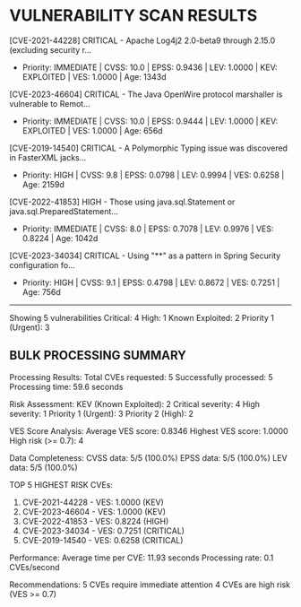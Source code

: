 # VULNERABILITY SCAN RESULTS

[CVE-2021-44228] CRITICAL - Apache Log4j2 2.0-beta9 through 2.15.0 (excluding security r...
- Priority: IMMEDIATE | CVSS: 10.0 | EPSS: 0.9436 | LEV: 1.0000 | KEV: EXPLOITED | VES: 1.0000 | Age: 1343d

[CVE-2023-46604] CRITICAL - The Java OpenWire protocol marshaller is vulnerable to Remot...
- Priority: IMMEDIATE | CVSS: 10.0 | EPSS: 0.9444 | LEV: 1.0000 | KEV: EXPLOITED | VES: 1.0000 | Age: 656d

[CVE-2019-14540] CRITICAL - A Polymorphic Typing issue was discovered in FasterXML jacks...
- Priority: HIGH | CVSS: 9.8 | EPSS: 0.0798 | LEV: 0.9994 | VES: 0.6258 | Age: 2159d

[CVE-2022-41853] HIGH - Those using java.sql.Statement or java.sql.PreparedStatement...
- Priority: IMMEDIATE | CVSS: 8.0 | EPSS: 0.7078 | LEV: 0.9976 | VES: 0.8224 | Age: 1042d

[CVE-2023-34034] CRITICAL - Using "**" as a pattern in Spring Security configuration 
fo...
- Priority: HIGH | CVSS: 9.1 | EPSS: 0.4798 | LEV: 0.8672 | VES: 0.7251 | Age: 756d

--------------------------------------------------
Showing 5 vulnerabilities
Critical: 4
High: 1
Known Exploited: 2
Priority 1 (Urgent): 3

## BULK PROCESSING SUMMARY

Processing Results:
Total CVEs requested: 5
Successfully processed: 5
Processing time: 59.6 seconds

Risk Assessment:
KEV (Known Exploited): 2
Critical severity: 4
High severity: 1
Priority 1 (Urgent): 3
Priority 2 (High): 2

VES Score Analysis:
Average VES score: 0.8346
Highest VES score: 1.0000
High risk (>= 0.7): 4

Data Completeness:
CVSS data: 5/5 (100.0%)
EPSS data: 5/5 (100.0%)
LEV data: 5/5 (100.0%)

TOP 5 HIGHEST RISK CVEs:
1. CVE-2021-44228 - VES: 1.0000 (KEV)
2. CVE-2023-46604 - VES: 1.0000 (KEV)
3. CVE-2022-41853 - VES: 0.8224 (HIGH)
4. CVE-2023-34034 - VES: 0.7251 (CRITICAL)
5. CVE-2019-14540 - VES: 0.6258 (CRITICAL)

Performance:
Average time per CVE: 11.93 seconds
Processing rate: 0.1 CVEs/second

Recommendations:
5 CVEs require immediate attention
4 CVEs are high risk (VES >= 0.7)